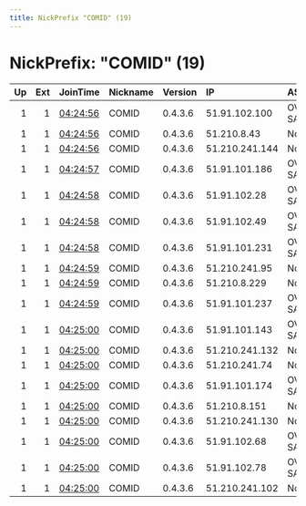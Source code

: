 ```yaml
---
title: NickPrefix "COMID" (19)
---
```


# NickPrefix: "COMID" (19)

|   Up |   Ext | JoinTime                                                                                            | Nickname   | Version   | IP             | AS      | CC   |   ORp |   Dirp | OS    | Contact                           |   eFamMembers |
|-----:|------:|:----------------------------------------------------------------------------------------------------|:-----------|:----------|:---------------|:--------|:-----|------:|-------:|:------|:----------------------------------|--------------:|
|    1 |     1 | [04:24:56](https://metrics.torproject.org/rs.html#details/48325E9146758F8636473D6D25FD4D7734E189CB) | COMID      | 0.4.3.6   | 51.91.102.100  | OVH SAS | fr   |   443 |      0 | Linux | coronamitmdisease2019@hotmail.com |            19 |
|    1 |     1 | [04:24:56](https://metrics.torproject.org/rs.html#details/A2BA8791AA2A27DCB5B0C5B51E8CCF2337A5C1E2) | COMID      | 0.4.3.6   | 51.210.8.43    | None    | fr   |   443 |      0 | Linux | coronamitmdisease2019@hotmail.com |            19 |
|    1 |     1 | [04:24:56](https://metrics.torproject.org/rs.html#details/F2D5E3A3E8B11CA72FF340C450A46F4C67AD8D1E) | COMID      | 0.4.3.6   | 51.210.241.144 | None    | fr   |   443 |      0 | Linux | coronamitmdisease2019@hotmail.com |            19 |
|    1 |     1 | [04:24:57](https://metrics.torproject.org/rs.html#details/52DDF76A32CC3E0BFBAD72E511A0354343A224B3) | COMID      | 0.4.3.6   | 51.91.101.186  | OVH SAS | fr   |   443 |      0 | Linux | coronamitmdisease2019@hotmail.com |            19 |
|    1 |     1 | [04:24:58](https://metrics.torproject.org/rs.html#details/7BD7DB37884F3DADC61E755FA9F03F499BC3C552) | COMID      | 0.4.3.6   | 51.91.102.28   | OVH SAS | fr   |   443 |      0 | Linux | coronamitmdisease2019@hotmail.com |            19 |
|    1 |     1 | [04:24:58](https://metrics.torproject.org/rs.html#details/852FB4885C5F9DEDE66BB9E5515A81EAE6E43B6B) | COMID      | 0.4.3.6   | 51.91.102.49   | OVH SAS | fr   |   443 |      0 | Linux | coronamitmdisease2019@hotmail.com |            19 |
|    1 |     1 | [04:24:58](https://metrics.torproject.org/rs.html#details/C271F036CDFE8A90881B60712BF6ACF742259764) | COMID      | 0.4.3.6   | 51.91.101.231  | OVH SAS | fr   |   443 |      0 | Linux | coronamitmdisease2019@hotmail.com |            19 |
|    1 |     1 | [04:24:59](https://metrics.torproject.org/rs.html#details/110F26C0BFB2122BBB856EADC9A2D497989DE949) | COMID      | 0.4.3.6   | 51.210.241.95  | None    | fr   |   443 |      0 | Linux | coronamitmdisease2019@hotmail.com |            19 |
|    1 |     1 | [04:24:59](https://metrics.torproject.org/rs.html#details/378C5C8381700EC68EFDC427148CDE18DD94A014) | COMID      | 0.4.3.6   | 51.210.8.229   | None    | fr   |   443 |      0 | Linux | coronamitmdisease2019@hotmail.com |            19 |
|    1 |     1 | [04:24:59](https://metrics.torproject.org/rs.html#details/CA2F7497106CB8B9AAF0E1A7CF9866EAC9DB43B5) | COMID      | 0.4.3.6   | 51.91.101.237  | OVH SAS | fr   |   443 |      0 | Linux | coronamitmdisease2019@hotmail.com |            19 |
|    1 |     1 | [04:25:00](https://metrics.torproject.org/rs.html#details/019839E66C7229039367BEB4E83B27D08A9C2B37) | COMID      | 0.4.3.6   | 51.91.101.143  | OVH SAS | fr   |   443 |      0 | Linux | coronamitmdisease2019@hotmail.com |            19 |
|    1 |     1 | [04:25:00](https://metrics.torproject.org/rs.html#details/1B473D4B5C1D7C594E88B3044823D04E2BC51DBA) | COMID      | 0.4.3.6   | 51.210.241.132 | None    | fr   |   443 |      0 | Linux | coronamitmdisease2019@hotmail.com |            19 |
|    1 |     1 | [04:25:00](https://metrics.torproject.org/rs.html#details/28EA24439668FBE905C801F8170C192E119C9FBD) | COMID      | 0.4.3.6   | 51.210.241.74  | None    | fr   |   443 |      0 | Linux | coronamitmdisease2019@hotmail.com |            19 |
|    1 |     1 | [04:25:00](https://metrics.torproject.org/rs.html#details/7A8089D801EC09B20B1091CB031C79B7E0371818) | COMID      | 0.4.3.6   | 51.91.101.174  | OVH SAS | fr   |   443 |      0 | Linux | coronamitmdisease2019@hotmail.com |            19 |
|    1 |     1 | [04:25:00](https://metrics.torproject.org/rs.html#details/840C79C994150D6F6A48B5F8E8658AB74D36B052) | COMID      | 0.4.3.6   | 51.210.8.151   | None    | fr   |   443 |      0 | Linux | coronamitmdisease2019@hotmail.com |            19 |
|    1 |     1 | [04:25:00](https://metrics.torproject.org/rs.html#details/8FAB1ADF9BE2D0E821AF92B8215F692CD715FD73) | COMID      | 0.4.3.6   | 51.210.241.130 | None    | fr   |   443 |      0 | Linux | coronamitmdisease2019@hotmail.com |            19 |
|    1 |     1 | [04:25:00](https://metrics.torproject.org/rs.html#details/BD32854443E891DBB685E43854BB382DEF081E94) | COMID      | 0.4.3.6   | 51.91.102.68   | OVH SAS | fr   |   443 |      0 | Linux | coronamitmdisease2019@hotmail.com |            19 |
|    1 |     1 | [04:25:00](https://metrics.torproject.org/rs.html#details/D26C58809FBC2C0D0251FB2991470A6AAB3EDC5B) | COMID      | 0.4.3.6   | 51.91.102.78   | OVH SAS | fr   |   443 |      0 | Linux | coronamitmdisease2019@hotmail.com |            19 |
|    1 |     1 | [04:25:00](https://metrics.torproject.org/rs.html#details/DE50C4066BE7200F5D6AD0FC88452667451D39A9) | COMID      | 0.4.3.6   | 51.210.241.102 | None    | fr   |   443 |      0 | Linux | coronamitmdisease2019@hotmail.com |            19 |
